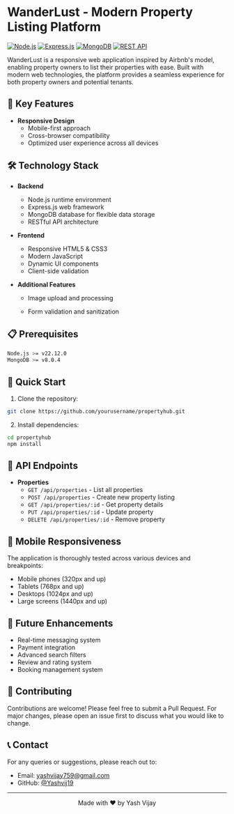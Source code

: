 # WanderLust - Modern Property Listing Platform

[![Node.js](https://img.shields.io/badge/Node.js-43853D?style=for-the-badge&logo=node.js&logoColor=white)](https://nodejs.org/)
[![Express.js](https://img.shields.io/badge/Express.js-404D59?style=for-the-badge&logo=express&logoColor=white)](https://expressjs.com/)
[![MongoDB](https://img.shields.io/badge/MongoDB-4EA94B?style=for-the-badge&logo=mongodb&logoColor=white)](https://www.mongodb.com/)
[![REST API](https://img.shields.io/badge/REST%20API-FF5733?style=for-the-badge&logo=api&logoColor=white)](https://restfulapi.net/)

WanderLust is a responsive web application inspired by Airbnb's model, enabling property owners to list their properties with ease. Built with modern web technologies, the platform provides a seamless experience for both property owners and potential tenants.

## 🌟 Key Features



- **Responsive Design**
  - Mobile-first approach
  - Cross-browser compatibility
  - Optimized user experience across all devices

## 🛠️ Technology Stack

- **Backend**
  - Node.js runtime environment
  - Express.js web framework
  - MongoDB database for flexible data storage
  - RESTful API architecture
 

- **Frontend**
  - Responsive HTML5 & CSS3
  - Modern JavaScript
  - Dynamic UI components
  - Client-side validation

- **Additional Features**
  - Image upload and processing
 
  - Form validation and sanitization

## 📋 Prerequisites

```bash
Node.js >= v22.12.0
MongoDB >= v8.0.4

```

## 🚀 Quick Start

1. Clone the repository:
```bash
git clone https://github.com/yourusername/propertyhub.git
```

2. Install dependencies:
```bash
cd propertyhub
npm install
```

## 🔧 API Endpoints


- **Properties**
  - `GET /api/properties` - List all properties
  - `POST /api/properties` - Create new property listing
  - `GET /api/properties/:id` - Get property details
  - `PUT /api/properties/:id` - Update property
  - `DELETE /api/properties/:id` - Remove property

## 📱 Mobile Responsiveness

The application is thoroughly tested across various devices and breakpoints:
- Mobile phones (320px and up)
- Tablets (768px and up)
- Desktops (1024px and up)
- Large screens (1440px and up)



## 🎯 Future Enhancements

- Real-time messaging system
- Payment integration
- Advanced search filters
- Review and rating system
- Booking management system

## 🤝 Contributing

Contributions are welcome! Please feel free to submit a Pull Request. For major changes, please open an issue first to discuss what you would like to change.


## 📞 Contact

For any queries or suggestions, please reach out to:
- Email: yashvijay759@gmail.com
- GitHub: [@Yashvij19](https://github.com/Yashvij19)

---

<div align="center">
  Made with ❤️ by Yash Vijay
</div>
